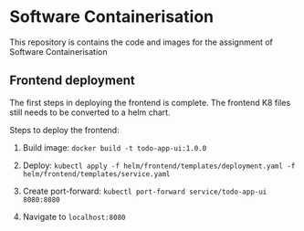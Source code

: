 # Software Containerisation
This repository is contains the code and images for the assignment of Software Containerisation 

## Frontend deployment

The first steps in deploying the frontend is complete. The frontend K8 files still needs to be converted to a helm chart.

Steps to deploy the frontend:

1. Build image: `docker build -t todo-app-ui:1.0.0`

1. Deploy: `kubectl apply -f helm/frontend/templates/deployment.yaml -f helm/frontend/templates/service.yaml`

2. Create port-forward: `kubectl port-forward service/todo-app-ui 8080:8080`
   
3. Navigate to `localhost:8080`